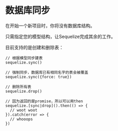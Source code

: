 

# 数据库同步

在开始一个新项目时，你将没有数据库结构。

只需指定您的模型结构，让Sequelize完成其余的工作。

目前支持的是创建和删除表：

```
// 根据模型同步建表
sequelize.sync()

// 强制同步，数据库已有相同名字的表会被覆盖
sequelize.sync({force: true})

// 删除所有表
sequelize.drop()

// 因为返回的是promise，所以可以用then
sequelize.[sync|drop]().then(() => {
  // woot woot
}).catch(error => {
  // whooops
})
```